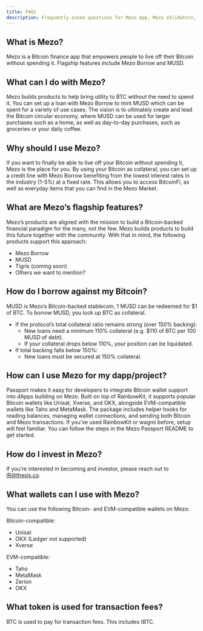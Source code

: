 ```yaml
---
title: FAQs
description: Frequently asked questions for Mezo App, Mezo Validators, and more.
---
```


## What is Mezo?

Mezo is a Bitcoin finance app that empowers people to live off their Bitcoin without spending it. Flagship features include Mezo Borrow and MUSD.

## What can I do with Mezo? 

Mezo builds products to help bring utility to BTC without the need to spend it. You can set up a loan with Mezo Borrow to mint MUSD which can be spent for a variety of use cases. The vision is to ultimately create and lead the Bitcoin circular economy, where MUSD can be used for larger purchases such as a home, as well as day-to-day purchases, such as groceries or your daily coffee. 

## Why should I use Mezo?

If you want to finally be able to live off your Bitcoin without spending it, Mezo is the place for you. By using your Bitcoin as collateral, you can set up a credit line with Mezo Borrow benefiting from the lowest interest rates in the industry (1-5%) at a fixed rate. This allows you to access BitcoinFi, as well as everyday items that you can find in the Mezo Market. 

## What are Mezo’s flagship features?

Mezo’s products are aligned with the mission to build a Bitcoin-backed financial paradigm for the many, not the few. Mezo builds products to build this future together with the community. With that in mind, the following products support this approach: 

* Mezo Borrow
* MUSD 
* Tigris (coming soon)
* Others we want to mention?

## How do I borrow against my Bitcoin?

MUSD is Mezo’s Bitcoin-backed stablecoin, 1 MUSD can be redeemed for $1 of BTC. To borrow MUSD, you lock up BTC as collateral.

* If the protocol’s total collateral ratio remains strong (over 150% backing):
  * New loans need a minimum 110% collateral (e.g. $110 of BTC per 100 MUSD of debt).
  * If your collateral drops below 110%, your position can be liquidated.
* If total backing falls below 150%:
  * New loans must be secured at 150% collateral.

## How can I use Mezo for my dapp/project?

Passport makes it easy for developers to integrate Bitcoin wallet support into dApps building on Mezo. Built on top of RainbowKit, it supports popular Bitcoin wallets like Unisat, Xverse, and OKX, alongside EVM-compatible wallets like Taho and MetaMask. The package includes helper hooks for reading balances, managing wallet connections, and sending both Bitcoin and Mezo transactions. If you’ve used RainbowKit or wagmi before, setup will feel familiar. You can follow the steps in the Mezo Passport README to get started.

## How do I invest in Mezo?

If you’re interested in becoming and investor, please reach out to [IR@thesis.co](IR@thesis.co).

## What wallets can I use with Mezo?

You can use the following Bitcoin- and EVM-compatible wallets on Mezo:

Bitcoin-compatible:

* Unisat
* OKX (Ledger not supported)
* Xverse

EVM-compatible:

* Taho
* MetaMask
* Zerion
* OKX

## What token is used for transaction fees?

BTC is used to pay for transaction fees. This includes tBTC.
